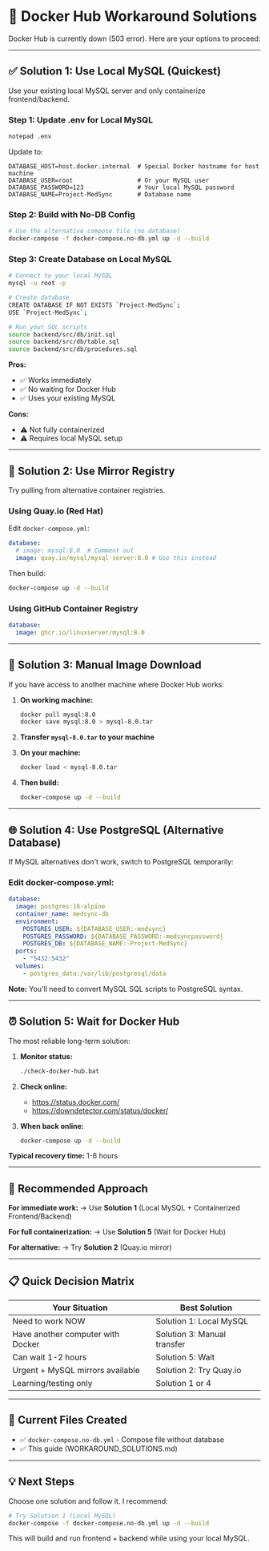 # 🚀 Docker Hub Workaround Solutions

Docker Hub is currently down (503 error). Here are your options to proceed:

---

## ✅ **Solution 1: Use Local MySQL (Quickest)**

Use your existing local MySQL server and only containerize frontend/backend.

### **Step 1: Update .env for Local MySQL**

```bash
notepad .env
```

Update to:

```env
DATABASE_HOST=host.docker.internal  # Special Docker hostname for host machine
DATABASE_USER=root                  # Or your MySQL user
DATABASE_PASSWORD=123               # Your local MySQL password
DATABASE_NAME=Project-MedSync       # Database name
```

### **Step 2: Build with No-DB Config**

```bash
# Use the alternative compose file (no database)
docker-compose -f docker-compose.no-db.yml up -d --build
```

### **Step 3: Create Database on Local MySQL**

```bash
# Connect to your local MySQL
mysql -u root -p

# Create database
CREATE DATABASE IF NOT EXISTS `Project-MedSync`;
USE `Project-MedSync`;

# Run your SQL scripts
source backend/src/db/init.sql
source backend/src/db/table.sql
source backend/src/db/procedures.sql
```

**Pros:**

- ✅ Works immediately
- ✅ No waiting for Docker Hub
- ✅ Uses your existing MySQL

**Cons:**

- ⚠️ Not fully containerized
- ⚠️ Requires local MySQL setup

---

## 🔄 **Solution 2: Use Mirror Registry**

Try pulling from alternative container registries.

### **Using Quay.io (Red Hat)**

Edit `docker-compose.yml`:

```yaml
database:
  # image: mysql:8.0  # Comment out
  image: quay.io/mysql/mysql-server:8.0 # Use this instead
```

Then build:

```bash
docker-compose up -d --build
```

### **Using GitHub Container Registry**

```yaml
database:
  image: ghcr.io/linuxserver/mysql:8.0
```

---

## 💾 **Solution 3: Manual Image Download**

If you have access to another machine where Docker Hub works:

1. **On working machine:**

   ```bash
   docker pull mysql:8.0
   docker save mysql:8.0 > mysql-8.0.tar
   ```

2. **Transfer `mysql-8.0.tar` to your machine**

3. **On your machine:**

   ```bash
   docker load < mysql-8.0.tar
   ```

4. **Then build:**
   ```bash
   docker-compose up -d --build
   ```

---

## 🌐 **Solution 4: Use PostgreSQL (Alternative Database)**

If MySQL alternatives don't work, switch to PostgreSQL temporarily:

### **Edit docker-compose.yml:**

```yaml
database:
  image: postgres:16-alpine
  container_name: medsync-db
  environment:
    POSTGRES_USER: ${DATABASE_USER:-medsync}
    POSTGRES_PASSWORD: ${DATABASE_PASSWORD:-medsyncpassword}
    POSTGRES_DB: ${DATABASE_NAME:-Project-MedSync}
  ports:
    - "5432:5432"
  volumes:
    - postgres_data:/var/lib/postgresql/data
```

**Note:** You'll need to convert MySQL SQL scripts to PostgreSQL syntax.

---

## ⏰ **Solution 5: Wait for Docker Hub**

The most reliable long-term solution:

1. **Monitor status:**

   ```bash
   ./check-docker-hub.bat
   ```

2. **Check online:**

   - https://status.docker.com/
   - https://downdetector.com/status/docker/

3. **When back online:**
   ```bash
   docker-compose up -d --build
   ```

**Typical recovery time:** 1-6 hours

---

## 🎯 **Recommended Approach**

**For immediate work:**
→ Use **Solution 1** (Local MySQL + Containerized Frontend/Backend)

**For full containerization:**
→ Use **Solution 5** (Wait for Docker Hub)

**For alternative:**
→ Try **Solution 2** (Quay.io mirror)

---

## 📋 **Quick Decision Matrix**

| Your Situation                    | Best Solution               |
| --------------------------------- | --------------------------- |
| Need to work NOW                  | Solution 1: Local MySQL     |
| Have another computer with Docker | Solution 3: Manual transfer |
| Can wait 1-2 hours                | Solution 5: Wait            |
| Urgent + MySQL mirrors available  | Solution 2: Try Quay.io     |
| Learning/testing only             | Solution 1 or 4             |

---

## 🔧 **Current Files Created**

- ✅ `docker-compose.no-db.yml` - Compose file without database
- ✅ This guide (WORKAROUND_SOLUTIONS.md)

---

## 💡 **Next Steps**

Choose one solution and follow it. I recommend:

```bash
# Try Solution 1 (Local MySQL)
docker-compose -f docker-compose.no-db.yml up -d --build
```

This will build and run frontend + backend while using your local MySQL.
